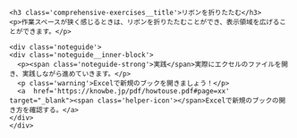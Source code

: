 ```custom-contents<h3 class='comprehensive-exercises__title'>リボンを折りたたむ</h3>
<p>作業スペースが狭く感じるときは、リボンを折りたたむことができ、表示領域を広げることができます。</p><div class='noteguide'><div class='noteguide__inner-block'>  <p><span class='noteguide-strong'>実践</span>実際にエクセルのファイルを開き、実践しながら進めていきます。</p>  <p class='warning'>Excelで新規のブックを開きましょう！</p>  <a  href='https://knowbe.jp/pdf/howtouse.pdf#page=xx' target="_blank"><span class='helper-icon'></span>Excelで新規のブックの開き方を確認する。</a></div></div>```
